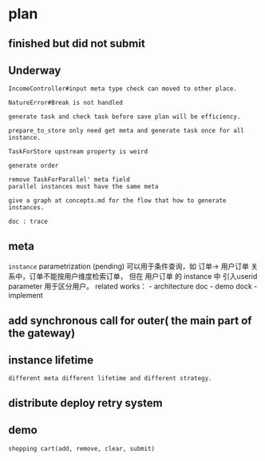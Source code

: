 # plan

## finished but did not submit

## Underway

    IncomeController#input meta type check can moved to other place.
    
    NatureError#Break is not handled
      
    generate task and check task before save plan will be efficiency.
    
    prepare_to_store only need get meta and generate task once for all instance.
    
    TaskForStore upstream property is weird
  
    generate order
    
    remove TaskForParallel' meta field
    parallel instances must have the same meta

    give a graph at concepts.md for the flow that how to generate instances.
    
    doc : trace
    
        
## meta

`instance` parametrization (pending)
    可以用于条件查询，如 订单-> 用户订单 关系中，订单不能按用户维度检索订单，
    但在 用户订单 的 instance 中 引入userid parameter 用于区分用户。
    related works：
        - architecture doc
        - demo dock
        - implement

## add synchronous call for outer( the main part of the gateway)

## instance lifetime
    different meta different lifetime and different strategy.

## distribute deploy retry system

## demo
    shopping cart(add, remove, clear, submit)

